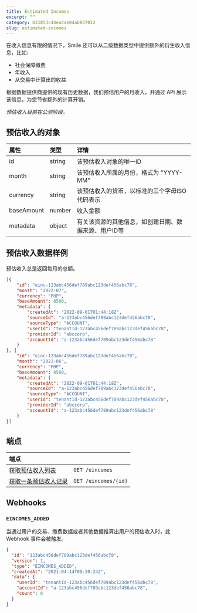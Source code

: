 ```yaml
---
title: Estimated Incomes
excerpt: ""  
category: 631853c44ea4ae04ab847012
slug: estimated-incomes
---
```


在收入信息有限的情况下，Smile 还可以从二级数据类型中提供额外的衍生收入信息，比如:

- 社会保障缴费
- 年收入
- 从交易中计算出的收益

根据数据提供商提供的现有历史数据，我们预估用户的月收入，并通过 API 展示该信息，为您节省额外的计算开销。

_预估收入目前在公测阶段。_

## 预估收入的对象

| 属性  | 类型     | 详情                          |
| :--------- |:-------|:----------------------------|
| id         | string | 该预估收入对象的唯一ID                |
| month      | string | 该预估收入所属的月份，格式为 "YYYY-MM"    |
| currency   | string | 该预估收入的货币，以标准的三个字母ISO代码表示    |
| baseAmount | number | 收入金额                        |
| metadata   | object | 有关该资源的其他信息，如创建日期、数据来源、用户ID等 |

## 预估收入数据样例

预估收入总是返回每月的总额。

``` json
[{  
    "id": "einc-123abc456def789abc123def456abc78",  
    "month": "2022-07",  
    "currency": "PHP",  
    "baseAmount": 8500,  
    "metadata": {  
        "createdAt": "2022-09-01T01:44:18Z",  
        "sourceId": "a-123abc456def789abc123def456abc78",  
        "sourceType": "ACCOUNT",  
        "userId": "tenantId-123abc456def789abc123def456abc78",  
        "providerId": "abccorp",  
        "accountId": "a-123abc456def789abc123def456abc78"  
    }  
}, {  
    "id": "einc-123abc456def789abc123def456abc78",  
    "month": "2022-06",  
    "currency": "PHP",  
    "baseAmount": 8500,  
    "metadata": {  
        "createdAt": "2022-09-01T01:44:18Z",  
        "sourceId": "a-123abc456def789abc123def456abc78",  
        "sourceType": "ACCOUNT",  
        "userId": "tenantId-123abc456def789abc123def456abc78",  
        "providerId": "abccorp",  
        "accountId": "a-123abc456def789abc123def456abc78"  
    }  
}]
```



## 端点

| 端点                                    |                      |
|:--------------------------------------| :------------------- |
| [获取预估收入列表](/reference/list-eincomes)  | `GET /eincomes`      |
| [获取一条预估收入记录](/reference/get-eincomes) | `GET /eincomes/{id}` |

## Webhooks

### `EINCOMES_ADDED`

当通过用户的交易、缴费数据或者其他数据推算出用户的预估收入时，此 Webhook 事件会被触发。

``` json
{
  "id": "123abc456def789abc123def456abc78",
  "version": 1,
  "type": "EINCOMES_ADDED",
  "createdAt": "2021-04-14T09:30:24Z",
  "data": {
    "userId": "tenantId-123abc456def789abc123def456abc78",
    "accountId": "a-123abc456def789abc123def456abc78",
    "count": 0
  }
}
```